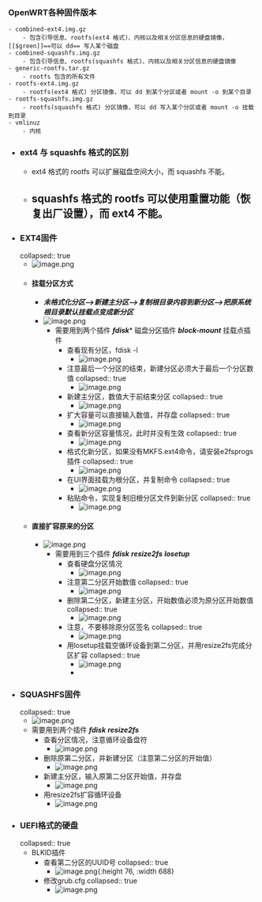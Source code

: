 ### OpenWRT各种固件版本
	- combined-ext4.img.gz
		- 包含引导信息、rootfs(ext4 格式)、内核以及相关分区信息的硬盘镜像，[[$green]]==可以 dd== 写入某个磁盘
	- combined-squashfs.img.gz
		- 包含引导信息、rootfs(squashfs 格式)、内核以及相关分区信息的硬盘镜像
	- generic-rootfs.tar.gz
		- rootfs 包含的所有文件
	- rootfs-ext4.img.gz
		- rootfs(ext4 格式) 分区镜像，可以 dd 到某个分区或者 mount -o 到某个目录
	- rootfs-squashfs.img.gz
		- rootfs(squashfs 格式) 分区镜像，可以 dd 写入某个分区或者 mount -o 挂载到目录
	- vmlinuz
		- 内核
- ### ext4 与 squashfs 格式的区别
	- ext4 格式的 rootfs 可以扩展磁盘空间大小，而 squashfs 不能。
	- squashfs 格式的 rootfs 可以使用重置功能（恢复出厂设置），而 ext4 不能。
		-
- ### EXT4固件
  collapsed:: true
	- ![image.png](../assets/image_1690855820626_0.png)
	- #### 挂载分区方式
		- ***未格式化分区-->新建主分区-->复制根目录内容到新分区-->把原系统根目录默认挂载点变成新分区***
		- ![image.png](../assets/image_1690856012649_0.png)
			- 需要用到两个插件 ***fdisk**** 磁盘分区插件   ***block-mount*** 挂载点插件
				- 查看现有分区，fdisk -l
					- ![image.png](../assets/image_1690856636204_0.png)
				- 注意最后一个分区的结束，新建分区必须大于最后一个分区数值
				  collapsed:: true
					- ![image.png](../assets/image_1690856680893_0.png)
				- 新建主分区，数值大于前结束分区
				  collapsed:: true
					- ![image.png](../assets/image_1690856714572_0.png)
				- 扩大容量可以直接输入数值，并存盘
				  collapsed:: true
					- ![image.png](../assets/image_1690856756048_0.png)
				- 查看新分区容量情况，此时并没有生效
				  collapsed:: true
					- ![image.png](../assets/image_1690856800547_0.png)
				- 格式化新分区，如果没有MKFS.ext4命令，请安装e2fsprogs插件
				  collapsed:: true
					- ![image.png](../assets/image_1690856840529_0.png)
				- 在UI界面挂载为根分区，并复制命令
				  collapsed:: true
					- ![image.png](../assets/image_1690856877516_0.png)
				- 粘贴命令，实现复制旧根分区文件到新分区
				  collapsed:: true
					- ![image.png](../assets/image_1690856920881_0.png)
	- #### 直接扩容原来的分区
		- ![image.png](../assets/image_1690857214619_0.png)
			- 需要用到三个插件 ***fdisk*** ***resize2fs*** ***losetup***
				- 查看硬盘分区情况
					- ![image.png](../assets/image_1690857381078_0.png)
				- 注意第二分区开始数值
				  collapsed:: true
					- ![image.png](../assets/image_1690857409297_0.png)
				- 删除第二分区，新建主分区，开始数值必须为原分区开始数值
				  collapsed:: true
					- ![image.png](../assets/image_1690857452372_0.png)
				- 注意，不要移除原分区签名
				  collapsed:: true
					- ![image.png](../assets/image_1690857487500_0.png)
				- 用losetup挂载空循环设备到第二分区，并用resize2fs完成分区扩容
				  collapsed:: true
					- ![image.png](../assets/image_1690857524326_0.png)
					-
- ### SQUASHFS固件
  collapsed:: true
	- ![image.png](../assets/image_1690855861283_0.png)
	- 需要用到两个插件  ***fdisk***  ***resize2fs***
		- 查看分区情况，注意循环设备盘符
			- ![image.png](../assets/image_1690857710417_0.png)
		- 删除原第二分区，并新建分区（注意第二分区的开始值）
			- ![image.png](../assets/image_1690857768281_0.png)
		- 新建主分区，输入原第二分区开始值，并存盘
			- ![image.png](../assets/image_1690857804085_0.png)
		- 用resize2fs扩容循环设备
			- ![image.png](../assets/image_1690857837104_0.png)
- ### UEFI格式的硬盘
  collapsed:: true
	- BLKID插件
		- 查看第二分区的UUID号
		  collapsed:: true
			- ![image.png](../assets/image_1690858427584_0.png){:height 76, :width 688}
		- 修改grub.cfg
		  collapsed:: true
			- ![image.png](../assets/image_1690858474202_0.png)